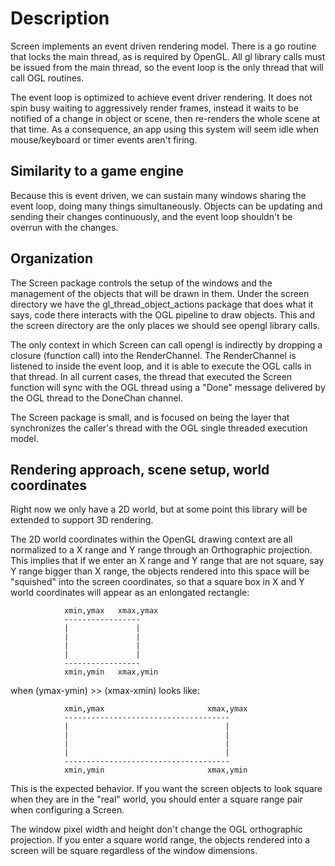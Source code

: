 # Description

Screen implements an event driven rendering model. There is a go routine that
locks the main thread, as is required by
OpenGL. All gl library calls must be issued from the main thread, so the event
loop is the only thread that will call
OGL routines.

The event loop is optimized to achieve event driver rendering. It does not spin
busy waiting to aggressively render
frames, instead it waits to be notified of a change in object or scene, then
re-renders the whole scene at that time. As
a consequence, an app using this system will seem idle when mouse/keyboard or
timer events aren't firing.

## Similarity to a game engine

Because this is event driven, we can sustain many windows sharing the event
loop, doing many things simultaneously.
Objects can be updating and sending their changes continuously, and the event
loop shouldn't be overrun with the
changes.

## Organization

The Screen package controls the setup of the windows and the management of the
objects that will be drawn in them. Under
the screen directory we have the gl_thread_object_actions package that does
what it says, code there interacts with
the OGL pipeline to draw objects. This and the screen directory are the only
places we should see opengl library calls.

The only context in which Screen can call opengl is indirectly by dropping a 
closure (function call) into the RenderChannel. The RenderChannel is listened to
inside the event loop, and it is able to execute the OGL calls in that thread.
In all current cases, the thread that executed the Screen function will sync
with the OGL thread using a "Done" message delivered by the OGL thread to
the DoneChan channel.

The Screen package is small, and is focused on being the layer that synchronizes
the caller's thread with the OGL single threaded execution model.

## Rendering approach, scene setup, world coordinates

Right now we only have a 2D world, but at some point this library will be
extended to support 3D rendering.

The 2D world coordinates within the OpenGL drawing context are all normalized to
a X range and Y range through an
Orthographic projection. This implies that if we enter an X range and Y range
that are not square, say Y range bigger
than X range, the objects rendered into this space will be "squished" into the
screen coordinates, so that a square
box in X and Y world coordinates will appear as an enlongated rectangle:

```
            xmin,ymax   xmax,ymax
            -----------------
            |               |
            |               |
            |               |
            |               |
            -----------------
            xmin,ymin   xmax,ymin
```

when (ymax-ymin) >> (xmax-xmin) looks like:

```
            xmin,ymax                       xmax,ymax
            -------------------------------------
            |                                   |
            |                                   |
            |                                   |
            |                                   |
            -------------------------------------
            xmin,ymin                       xmax,ymin
```

This is the expected behavior. If you want the screen objects to look square
when they are in the "real" world, you
should enter a square range pair when configuring a Screen.

The window pixel width and height don't change the OGL orthographic projection.
If you enter a square world range, the
objects rendered into a screen will be square regardless of the window
dimensions.